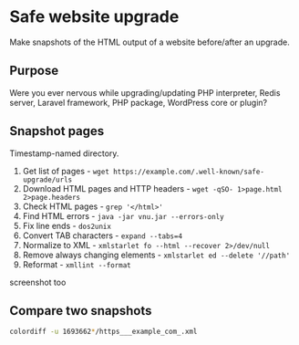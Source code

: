 # Safe website upgrade

Make snapshots of the HTML output of a website before/after an upgrade.

## Purpose

Were you ever nervous while upgrading/updating
PHP interpreter, Redis server, Laravel framework, PHP package, WordPress core or plugin?

## Snapshot pages

Timestamp-named directory.

1. Get list of pages - `wget https://example.com/.well-known/safe-upgrade/urls`
1. Download HTML pages and HTTP headers - `wget -qSO- 1>page.html 2>page.headers`
1. Check HTML pages - `grep '</html>'`
1. Find HTML errors - `java -jar vnu.jar --errors-only`
1. Fix line ends - `dos2unix`
1. Convert TAB characters - `expand --tabs=4`
1. Normalize to XML - `xmlstarlet fo --html --recover 2>/dev/null`
1. Remove always changing elements - `xmlstarlet ed --delete '//path'`
1. Reformat - `xmllint --format`

screenshot too

## Compare two snapshots

```bash
colordiff -u 1693662*/https___example_com_.xml
```
